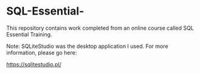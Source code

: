 # SQL-Essential-
This repository contains work completed from an online course called SQL Essential Training.

Note: SQLiteStudio was the desktop application I used. 
For more information, please go here: 

https://sqlitestudio.pl/
